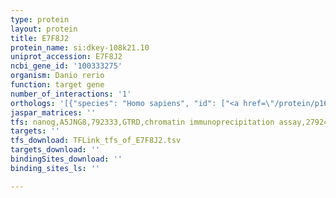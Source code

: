 ```yaml
---
type: protein
layout: protein
title: E7F8J2
protein_name: si:dkey-108k21.10
uniprot_accession: E7F8J2
ncbi_gene_id: '100333275'
organism: Danio rerio
function: target gene
number_of_interactions: '1'
orthologs: '[{"species": "Homo sapiens", "id": ["<a href=\"/protein/p16403\">P16403</a>", "<a href=\"/protein/p10412\">P10412</a>", "<a href=\"/protein/p16402\">P16402</a>", "<a href=\"/protein/p16401\">P16401</a>"]}, {"species": "Mus musculus", "id": ["<a href=\"/protein/p43276\">P43276</a>", "<a href=\"/protein/p43277\">P43277</a>", "<a href=\"/protein/p43274\">P43274</a>", "<a href=\"/protein/p15864\">P15864</a>"]}, {"species": "Rattus norvegicus", "id": ["<a href=\"/protein/a0a0g2k654\">A0A0G2K654</a>", "<a href=\"/protein/p15865\">P15865</a>", "<a href=\"/protein/m0r7b4\">M0R7B4</a>", "<a href=\"/protein/d3zbn0\">D3ZBN0</a>"]}]'
jaspar_matrices: ''
tfs: nanog,A5JNG8,792333,GTRD,chromatin immunoprecipitation assay,27924024%5Buid%5D,No
targets: ''
tfs_download: TFLink_tfs_of_E7F8J2.tsv
targets_download: ''
bindingSites_download: ''
binding_sites_ls: ''

---
```

